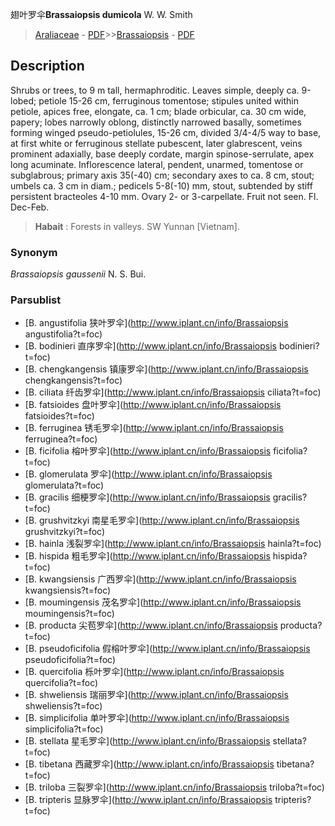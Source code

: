 翅叶罗伞**Brassaiopsis dumicola** W. W. Smith

> [Araliaceae](http://www.iplant.cn/info/Araliaceae?t=foc) - [PDF](http://www.iplant.cn/foc/pdf/Araliaceae.pdf)>>[Brassaiopsis](http://www.iplant.cn/info/Brassaiopsis?t=foc) - [PDF](http://www.iplant.cn/foc/pdf/Brassaiopsis.pdf)

## Description

Shrubs or trees, to 9 m tall, hermaphroditic. Leaves simple, deeply ca. 9-lobed; petiole 15-26 cm, ferruginous tomentose; stipules united within petiole, apices free, elongate, ca. 1 cm; blade orbicular, ca. 30 cm wide, papery; lobes narrowly oblong, distinctly narrowed basally, sometimes forming winged pseudo-petiolules, 15-26 cm, divided 3/4-4/5 way to base, at first white or ferruginous stellate pubescent, later glabrescent, veins prominent adaxially, base deeply cordate, margin spinose-serrulate, apex long acuminate. Inflorescence lateral, pendent, unarmed, tomentose or subglabrous; primary axis 35(-40) cm; secondary axes to ca. 8 cm, stout; umbels ca. 3 cm in diam.; pedicels 5-8(-10) mm, stout, subtended by stiff persistent bracteoles 4-10 mm. Ovary 2- or 3-carpellate. Fruit not seen. Fl. Dec-Feb.


> **Habait** : 
> Forests in valleys. SW Yunnan [Vietnam].

### Synonym
*Brassaiopsis gaussenii* N. S. Bui.



### Parsublist

* [B.  angustifolia  狭叶罗伞](http://www.iplant.cn/info/Brassaiopsis angustifolia?t=foc)
* [B.  bodinieri  直序罗伞](http://www.iplant.cn/info/Brassaiopsis bodinieri?t=foc)
* [B.  chengkangensis  镇康罗伞](http://www.iplant.cn/info/Brassaiopsis chengkangensis?t=foc)
* [B.  ciliata  纤齿罗伞](http://www.iplant.cn/info/Brassaiopsis ciliata?t=foc)
* [B.  fatsioides  盘叶罗伞](http://www.iplant.cn/info/Brassaiopsis fatsioides?t=foc)
* [B.  ferruginea  锈毛罗伞](http://www.iplant.cn/info/Brassaiopsis ferruginea?t=foc)
* [B.  ficifolia  榕叶罗伞](http://www.iplant.cn/info/Brassaiopsis ficifolia?t=foc)
* [B.  glomerulata  罗伞](http://www.iplant.cn/info/Brassaiopsis glomerulata?t=foc)
* [B.  gracilis  细梗罗伞](http://www.iplant.cn/info/Brassaiopsis gracilis?t=foc)
* [B.  grushvitzkyi  南星毛罗伞](http://www.iplant.cn/info/Brassaiopsis grushvitzkyi?t=foc)
* [B.  hainla  浅裂罗伞](http://www.iplant.cn/info/Brassaiopsis hainla?t=foc)
* [B.  hispida  粗毛罗伞](http://www.iplant.cn/info/Brassaiopsis hispida?t=foc)
* [B.  kwangsiensis  广西罗伞](http://www.iplant.cn/info/Brassaiopsis kwangsiensis?t=foc)
* [B.  moumingensis  茂名罗伞](http://www.iplant.cn/info/Brassaiopsis moumingensis?t=foc)
* [B.  producta  尖苞罗伞](http://www.iplant.cn/info/Brassaiopsis producta?t=foc)
* [B.  pseudoficifolia  假榕叶罗伞](http://www.iplant.cn/info/Brassaiopsis pseudoficifolia?t=foc)
* [B.  quercifolia  栎叶罗伞](http://www.iplant.cn/info/Brassaiopsis quercifolia?t=foc)
* [B.  shweliensis  瑞丽罗伞](http://www.iplant.cn/info/Brassaiopsis shweliensis?t=foc)
* [B.  simplicifolia  单叶罗伞](http://www.iplant.cn/info/Brassaiopsis simplicifolia?t=foc)
* [B.  stellata  星毛罗伞](http://www.iplant.cn/info/Brassaiopsis stellata?t=foc)
* [B.  tibetana  西藏罗伞](http://www.iplant.cn/info/Brassaiopsis tibetana?t=foc)
* [B.  triloba  三裂罗伞](http://www.iplant.cn/info/Brassaiopsis triloba?t=foc)
* [B.  tripteris  显脉罗伞](http://www.iplant.cn/info/Brassaiopsis tripteris?t=foc)

